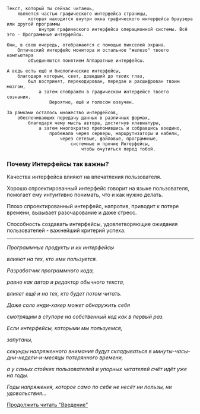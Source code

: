 ```
Текст, который ты сейчас читаешь,
    является частью графического интерфейса страницы,
        которая находится внутри окна графического интерфейса браузера или другой программы
            внутри графического интерфейса операционной системы. Всё это - Программные интерфейсы.

Они, в свою очередь, отображаются с помощью пикселей экрана.
    Оптический интерфейс монитора и остальное "железо" твоего компьютера
        объединяются понятием Аппаратные интерфейсы.

А ведь есть ещё и биологические интерфейсы,
    благодаря которым, свет, дошедший до твоих глаз,
        был воспринят, перекодирован, передан и расшифрован твоим мозгом,
            а затем отображён в графическом интерфейсе твоего сознания.
                Вероятно, ещё и голосом озвучен.

За рамками осталось множество интерфейсов,
    обеспечивающих передачу данных в различных формах,
        благодаря чему мысль автора, достигнув клавиатуры,
            а затем многократно преломившись и собравшись воедино,
                пробежала через серверы, маршрутизаторы и кабели,
                    через сетевые, файловые, программные,
                        системные и прочие Интерфейсы,
                            чтобы очутиться перед тобой.
```

### Почему Интерфейсы так важны?

Качества интерфейса влияют на впечатления пользователя.

Хорошо спроектированный интерфейс говорит на языке пользователя, помогает ему интуитивно понимать, что и как нужно делать.

Плохо спроектированный интерфейс, напротив, приводит к потере времени, вызывает разочарование и даже стресс.

Способность создавать интерфейсы, удовлетворяющие ожидания пользователей - важнейший критерий успеха.

***

_Программные продукты и их интерфейсы_

_влияют на тех, кто ими пользуется._

_Разработчик программного кода,_

_равно как автор и редактор обычного текста,_

_влияет ещё и на тех, кто будет потом читать._

_Даже соло инди-хакер может обнаружить себя_

_смотрящим в ступоре на собственный код как в первый раз._

_Если интерфейсы, которыми мы пользуемся,_

_запутаны,_

_секунды напряженного внимания будут складываться в минуты-часы-дни-недели-и-месяцы потерянного времени,_

_а у самых стойких пользователей и упорных читателей счёт идёт уже на годы._

_Годы напряжения, которое само по себе не несёт ни пользы, ни удовольствия..._

[Продолжить читать "Введение"](../Введение#_3)
